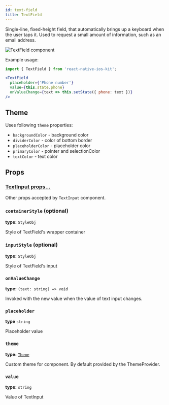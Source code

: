 ```yaml
---
id: text-field
title: TextField
---
```


Single-line, fixed-height field, that automatically brings up a keyboard when the user taps it.
Used to request a small amount of information, such as an email address.

![TextField component](assets/text-field.png)

Example usage:
```jsx
import { TextField } from 'react-native-ios-kit';

<TextField
  placeholder={'Phone number'}
  value={this.state.phone}
  onValueChange={text => this.setState({ phone: text })}
/>
```

## Theme
Uses following `theme` properties:  
- `backgroundColor` - background color  
- `dividerColor` - color of bottom border  
- `placeholderColor` - placeholder color  
- `primaryColor` - pointer and selectionColor  
- `textColor` - text color

## Props

### [TextInput props...](https://facebook.github.io/react-native/docs/textinput.html#props)

Other props accepted by `TextInput` component.

### `containerStyle` (optional)
**type:** `StyleObj`  

Style of TextField's wrapper container

### `inputStyle` (optional)  
**type:** `StyleObj`  

Style of TextField's input

### `onValueChange`
**type:** `(text: string) => void`  

Invoked with the new value when the value of text input changes.

### `placeholder`  
**type** `string`  

Placeholder value

### `theme`  
**type:** [`Theme`](theme.html)

Custom theme for component. By default provided by the ThemeProvider.

### `value`
**type:** `string`

Value of TextInput
